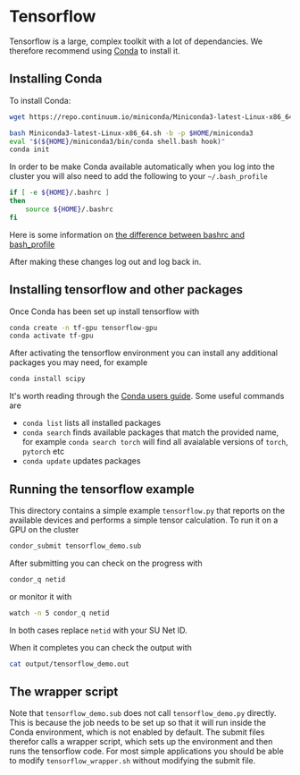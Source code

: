 # Tensorflow

Tensorflow is a large, complex toolkit with a lot of dependancies.  We therefore recommend using
[Conda](https://docs.conda.io/en/latest/) to install it.


## Installing Conda

To install Conda:

```bash
wget https://repo.continuum.io/miniconda/Miniconda3-latest-Linux-x86_64.sh

bash Miniconda3-latest-Linux-x86_64.sh -b -p $HOME/miniconda3
eval "$(${HOME}/miniconda3/bin/conda shell.bash hook)"
conda init
```

In order to be make Conda available automatically when you log into the cluster
you will also need to add the following to your `~/.bash_profile`

```bash
if [ -e ${HOME}/.bashrc ]
then
    source ${HOME}/.bashrc
fi
```

Here is some information on
[the difference between bashrc and bash_profile](https://linuxize.com/post/bashrc-vs-bash-profile/)


After making these changes log out and log back in.


## Installing tensorflow and other packages

Once Conda has been set up install tensorflow with

```bash
conda create -n tf-gpu tensorflow-gpu
conda activate tf-gpu
```

After activating the tensorflow environment you can install any additional packages you
may need, for example

```bash
conda install scipy 
```


It's worth reading through the
[Conda users guide](https://docs.conda.io/projects/conda/en/latest/user-guide/index.html).  Some useful commands are

  * `conda list` lists all installed packages
  * `conda search` finds available packages that match the provided name, for
    example `conda search torch` will find all avaialable versions of `torch`,
    `pytorch` etc
  * `conda update` updates packages


## Running the tensorflow example

This directory contains a simple example `tensorflow.py` that reports on the available devices
and performs a simple tensor calculation.  To run it on a GPU on the cluster


```bash
condor_submit tensorflow_demo.sub
```

After submitting you can check on the progress with

```bash
condor_q netid
```

or monitor it with

```bash
watch -n 5 condor_q netid
```

In both cases replace `netid` with your SU Net ID.

When it completes you can check the output with

```bash
cat output/tensorflow_demo.out
```

## The wrapper script

Note that `tensorflow_demo.sub` does not call `tensorflow_demo.py` directly.
This is because the job needs to be set up so that it will run inside the Conda
environment, which is not enabled by default.  The submit files therefor calls
a wrapper script, which sets up the environment and then runs the tensorflow
code.  For most simple applications you should be able to modify
`tensorflow_wrapper.sh` without modifying the submit file.




